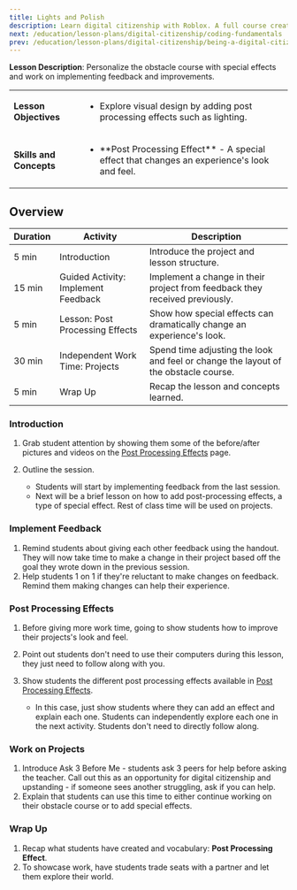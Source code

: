 ```yaml
---
title: Lights and Polish
description: Learn digital citizenship with Roblox. A full course created for middle to high school students. This session has students improve their projects.
next: /education/lesson-plans/digital-citizenship/coding-fundamentals
prev: /education/lesson-plans/digital-citizenship/being-a-digital-citizen
---
```


**Lesson Description**: Personalize the obstacle course with special effects and work on implementing feedback and improvements.

<table>
<tbody>
   <tr>
    <td><b>Lesson Objectives</b></td>
    <td>
      <ul>
        <li>Explore visual design by adding post processing effects such as lighting. </li>
        </ul>
      </td>
   </tr>
   <tr>
    <td><b>Skills and Concepts</b></td>
    <td>
    <ul>
    <li>**Post Processing Effect** - A special effect that changes an experience's look and feel.</li>
    </ul>
    </td>
   </tr>

</tbody>
</table>

## Overview

<table>
  <thead>
    <tr>
      <th>Duration</th>
      <th>Activity</th>
      <th>Description </th>
    </tr>
  </thead>
  <tbody>
    <tr>
      <td>5 min</td>
      <td>Introduction</td>
      <td>Introduce the project and lesson structure.</td>
    </tr>
    <tr>
      <td>15 min</td>
      <td>Guided Activity: Implement Feedback</td>
      <td>Implement a change in their project from feedback they received previously.</td>
    </tr>
    <tr>
      <td>5 min</td>
      <td>Lesson: Post Processing Effects</td>
      <td>Show how special effects can dramatically change an experience's look. </td>
    </tr>
    <tr>
      <td>30 min</td>
      <td>Independent Work Time: Projects</td>
      <td>Spend time adjusting the look and feel or change the layout of the obstacle course. </td>
    </tr>
    <tr>
      <td>5 min</td>
      <td>Wrap Up</td>
      <td>Recap the lesson and concepts learned.</td>
    </tr>
  </tbody>
</table>

### Introduction

1. Grab student attention by showing them some of the before/after pictures and videos on the <a href="../../../environment/post-processing-effects.md" target="_blank" rel="noopener">Post Processing Effects</a> page.
2. Outline the session.

   - Students will start by implementing feedback from the last session.
   - Next will be a brief lesson on how to add post-processing effects, a type of special effect. Rest of class time will be used on projects.

### Implement Feedback

1. Remind students about giving each other feedback using the handout. They will now take time to make a change in their project based off the goal they wrote down in the previous session.
2. Help students 1 on 1 if they're reluctant to make changes on feedback. Remind them making changes can help their experience.

### Post Processing Effects

1. Before giving more work time, going to show students how to improve their projects's look and feel.
2. Point out students don't need to use their computers during this lesson, they just need to follow along with you.
3. Show students the different post processing effects available in <a href="../../../environment/post-processing-effects.md" target="_blank" rel="noopener">Post Processing Effects</a>.

   - In this case, just show students where they can add an effect and explain each one. Students can independently explore each one in the next activity. Students don't need to directly follow along.

### Work on Projects

1. Introduce Ask 3 Before Me - students ask 3 peers for help before asking the teacher. Call out this as an opportunity for digital citizenship and upstanding - if someone sees another struggling, ask if you can help.
2. Explain that students can use this time to either continue working on their obstacle course or to add special effects.

### Wrap Up

1. Recap what students have created and vocabulary: **Post Processing Effect**.
2. To showcase work, have students trade seats with a partner and let them explore their world.

